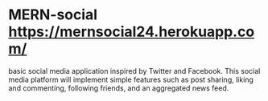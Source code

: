 # MERN-social  https://mernsocial24.herokuapp.com/
basic social media application inspired by Twitter and Facebook. This social media platform will implement simple features such as post sharing, liking and commenting, following friends, and an aggregated news feed.

